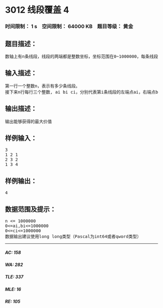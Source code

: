 # 3012 线段覆盖 4   
### 时间限制： 1 s&nbsp;&nbsp;&nbsp;&nbsp;空间限制： 64000 KB&nbsp;&nbsp;&nbsp;&nbsp;题目等级： 黄金  
## 题目描述：  

<pre>
数轴上有n条线段，线段的两端都是整数坐标，坐标范围在0~1000000，每条线段有一个价值，请从n条线段中挑出若干条线段，使得这些线段两两不覆盖（端点可以重合）且线段价值之和最大。
</pre>
  
  
## 输入描述：  

<pre>
第一行一个整数n，表示有多少条线段。
接下来n行每行三个整数, ai bi ci，分别代表第i条线段的左端点ai，右端点bi（保证左端点<右端点）和价值ci。
</pre>
  
  
## 输出描述：  

<pre>
输出能够获得的最大价值
</pre>
  
  
## 样例输入：  

<pre>
3
1 2 1
2 3 2
1 3 4
</pre>
  
  
## 样例输出：  

<pre>
4
</pre>
  
  
## 数据范围及提示：  

<pre>
n <= 1000000
0<=ai,bi<=1000000
0<=ci<=1000000
数据输出建议使用long long类型（Pascal为int64或者qword类型）
</pre>
  
  
***  

##### AC: 158  
##### WA: 282  
##### TLE: 337  
##### MLE: 16  
##### RE: 105  
